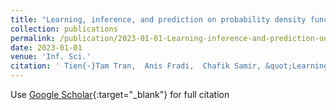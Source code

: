 ```yaml
---
title: "Learning, inference, and prediction on probability density functions with constrained Gaussian processes"
collection: publications
permalink: /publication/2023-01-01-Learning-inference-and-prediction-on-probability-density-functions-with-constrained-Gaussian-processes
date: 2023-01-01
venue: 'Inf. Sci.'
citation: ' Tien{-}Tam Tran,  Anis Fradi,  Chafik Samir, &quot;Learning, inference, and prediction on probability density functions with constrained Gaussian processes.&quot; Inf. Sci., 2023.'
---
```

Use [Google Scholar](https://scholar.google.com/scholar?q=Learning,+inference,+and+prediction+on+probability+density+functions+with+constrained+Gaussian+processes){:target="_blank"} for full citation